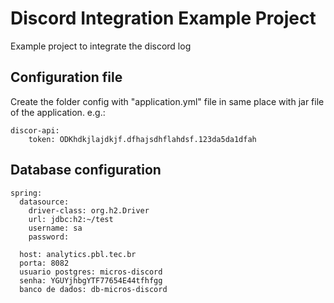 # Discord Integration Example Project
Example project to integrate the discord log

## Configuration file
Create the folder config with "application.yml" file in same place with jar file of the application. e.g.:

```
discor-api:
    token: ODKhdkjlajdkjf.dfhajsdhflahdsf.123da5da1dfah
```

## Database configuration
```
spring:
  datasource:
    driver-class: org.h2.Driver
    url: jdbc:h2:~/test
    username: sa
    password:

  host: analytics.pbl.tec.br
  porta: 8082
  usuario postgres: micros-discord
  senha: YGUYjhbgYTF77654E44tfhfgg
  banco de dados: db-micros-discord
```